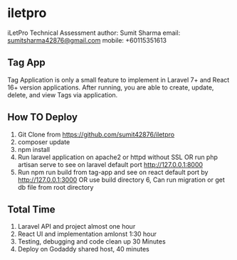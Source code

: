 # iletpro
iLetPro Technical Assessment
author: Sumit Sharma
email: sumitsharma42876@gmail.com
mobile: +60115351613

## Tag App
Tag Application is only a small feature to implement in Laravel 7+ and React 16+ version applications.
After running, you are able to create, update, delete, and view Tags via application.

## How TO Deploy
1. Git Clone from https://github.com/sumit42876/iletpro
2. composer update
3. npm install
4. Run laravel application on apache2 or httpd without SSL OR run php artisan serve to see on laravel default port http://127.0.0.1:8000
5. Run npm run build from tag-app and see on react default port by http://127.0.0.1:3000 OR use build directory
6, Can run migration or get db file from root directory

## Total Time
1. Laravel API and project almost one hour
2. React UI and implementation amlonst 1:30 hour
3. Testing, debugging  and code clean up 30 Minutes
4. Deploy on Godaddy shared host, 40 minutes